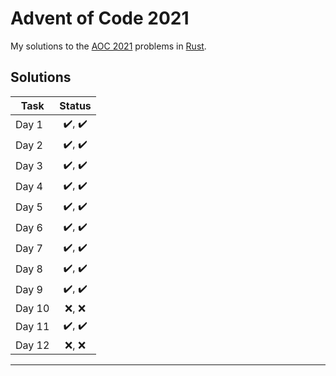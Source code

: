 # Advent of Code 2021

My solutions to the [AOC 2021](https://adventofcode.com/2021) problems in [Rust](https://www.rust-lang.org/).

## Solutions

| Task | Status |
| ---- | :----: |
| Day 1 | :heavy_check_mark:, :heavy_check_mark: |
| Day 2 | :heavy_check_mark:, :heavy_check_mark: |
| Day 3 | :heavy_check_mark:, :heavy_check_mark: |
| Day 4 | :heavy_check_mark:, :heavy_check_mark: |
| Day 5 | :heavy_check_mark:, :heavy_check_mark: |
| Day 6 | :heavy_check_mark:, :heavy_check_mark: |
| Day 7 | :heavy_check_mark:, :heavy_check_mark: |
| Day 8 | :heavy_check_mark:, :heavy_check_mark: |
| Day 9 | :heavy_check_mark:, :heavy_check_mark: |
| Day 10 | :x:, :x: |
| Day 11 | :heavy_check_mark:, :heavy_check_mark: |
| Day 12 | :x:, :x: |

***
